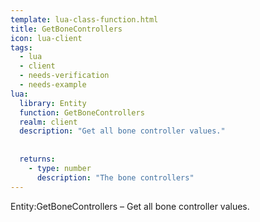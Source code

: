 ```yaml
---
template: lua-class-function.html
title: GetBoneControllers
icon: lua-client
tags:
  - lua
  - client
  - needs-verification
  - needs-example
lua:
  library: Entity
  function: GetBoneControllers
  realm: client
  description: "Get all bone controller values."
  
  
  returns:
    - type: number
      description: "The bone controllers"
---
```


<div class="lua__search__keywords">
Entity:GetBoneControllers &#x2013; Get all bone controller values.
</div>
